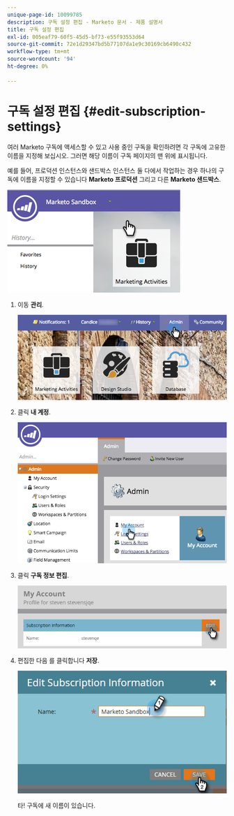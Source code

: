 ```yaml
---
unique-page-id: 10099785
description: 구독 설정 편집 - Marketo 문서 - 제품 설명서
title: 구독 설정 편집
exl-id: 005eaf79-60f5-45d5-bf73-e55f93553d64
source-git-commit: 72e1d29347bd5b77107da1e9c30169cb6490c432
workflow-type: tm+mt
source-wordcount: '94'
ht-degree: 0%

---
```


# 구독 설정 편집 {#edit-subscription-settings}

여러 Marketo 구독에 액세스할 수 있고 사용 중인 구독을 확인하려면 각 구독에 고유한 이름을 지정해 보십시오. 그러면 해당 이름이 구독 페이지의 맨 위에 표시됩니다.

예를 들어, 프로덕션 인스턴스와 샌드박스 인스턴스 둘 다에서 작업하는 경우 하나의 구독에 이름을 지정할 수 있습니다 **Marketo 프로덕션** 그리고 다른 **Marketo 샌드박스**.

![](assets/image2016-4-8-14-3a34-3a28.png)

1. 이동 **관리**.

   ![](assets/adminhand-1.png)

1. 클릭 **내 계정**.

   ![](assets/image2015-6-23-15-3a16-3a52.png)

1. 클릭 **구독 정보 편집**.

   ![](assets/image2016-5-24-10-3a34-3a32.png)

1. 편집한 다음 를 클릭합니다 **저장**.

   ![](assets/image2016-5-24-10-3a40-3a6.png)

   타! 구독에 새 이름이 있습니다.
